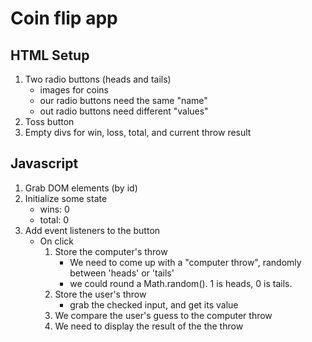 # Coin flip app

## HTML Setup
1) Two radio buttons (heads and tails)
    - images for coins
    - our radio buttons need the same "name"
    - out radio buttons need different "values"
2) Toss button
3) Empty divs for win, loss, total, and current throw result

## Javascript
1) Grab DOM elements (by id)
2) Initialize some state
    - wins: 0
    - total: 0
3) Add event listeners to the button
    - On click
        1) Store the computer's throw
            - We need to come up with a "computer throw", randomly between 'heads' or 'tails'
            - we could round a Math.random(). 1 is heads, 0 is tails.
        2) Store the user's throw
            - grab the checked input, and get its value
        3) We compare the user's guess to the computer throw
        4) We need to display the result of the the throw
